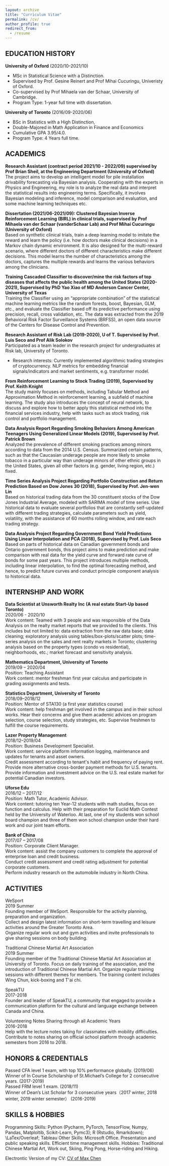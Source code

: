 ```yaml
---
layout: archive
title: "Curriculum Vitae"
permalink: /cv/
author_profile: true
redirect_from:
  - /resume
---
```



## EDUCATION HISTORY
 **University of Oxford** (2020/10-2021/10)
 - MSc in Statistical Science with a Distinction.  
 - Supervised by Prof. Gesine Reinert and Prof Mihai Cucuringu, Univeristy of Oxford.
 - Co-supervised by Prof Mihaela van der Schaar, University of Cambridge. 
 - Program Type: 1-year full time with dissertation.

 **University of Toronto** (2016/09-2020/06)
 - BSc in Statistics with a High Distinction, 
 - Double-Majored in Math Application in Finance and Economics 	
 - Cumulative GPA 3.95/4.0. 
 - Program Type: 4 Years full time.	
                     

## ACADEMICS
**Research Assistant (contract period 2021/10 - 2022/09) supervised by Prof Brian Sheil, at the Engineering Department (University of Oxford)**		     
The project aims to develop an intelligent model for pile installation drivability forecasting via Bayesian analysis. Cooperating with the experts in Physics and Engineering, my role is to analyze the real data and interpret the statistical results into engineering terms. Specifically, it involves Bayesian modeling and inference, model comparison and evaluation, and some machine learning techniques etc.        

**Dissertation (2021/06-2021/09): Clustered Bayesian Inverse Reinforcement Learning (BIRL) in clinical trials, supervised by Prof Mihaela van der Schaar (vanderSchaar Lab) and Prof Mihai Cucuringu (University of Oxford)**     
Based on synthetic clinical trials, train a deep learning model to imitate the reward and learn the policy (i.e. how doctors make clinical decisions) in a Markov chain dynamic environment. It is also designed for the multi-reward scenario, where different doctors of different characteristics make different decisions. This model learns the number of characteristics among the doctors, captures the multiple rewards and learns the various behaviors among the clinicians.           

**Training Cascaded Classifier to discover/mine the risk factors of top diseases that affects the public health among the United States (2020-2021), Supervised by PhD Yao Xiao of MD Anderson Cancer Center, University of Texas**      
Training the Classifier using an “appropriate combination” of the statistical machine learning metrics like the random forests, boost, Bayesian, GLM, etc., and evaluate the Classifier based off its predictive performance using precision, recall, cross validation, etc. The data was extracted from the 2019 Behavioral Risk Factor Surveillance Systems (BRFSS), an open data source of the Centers for Disease Control and Prevention.       

**Research Assistant of Risk Lab (2019-2020), U of T. Supervised by Prof. Luis Seco and Prof Alik Solokov**          
Participated as a team leader in the research project for undergraduates at Risk lab, University of Toronto.        
-	Research interests: Currently implemented algorithmic trading strategies of cryptocurrency. NLP metrics for embedding financial signals/indicators and market sentiments, e.g. transformer model.        

**From Reinforcement Learning to Stock Trading (2019), Supervised by Prof. Keith Knight**            
The study mainly focuses on methods, including Tabular Method and Approximation Method in reinforcement learning, a subfield of machine learning. The study also introduces the concept of neural network, to discuss and explore how to better apply this statistical method into the financial services industry, help with tasks such as stock trading, risk control and portfolio management.       

**Data Analysis Report Regarding Smoking Behaviors Among American Teenagers Using Generalized Linear Models (2019), Supervised by Prof. Patrick Brown**      
Analyzed the prevalence of different smoking practices among minors according to data from the 2014 U.S. Census. Summarized certain patterns, such as that the Caucasian underage people are more likely to smoke tobacco in a particular way than underage minors of other ethnic groups in the United States, given all other factors (e.g. gender, living region, etc.) fixed.        

**Time Series Analysis Project Regarding Portfolio Construction and Return Prediction Based on Dow Jones 30 (2018), Supervised by Prof. Jen-wen Lin**      
Based on historical trading data from the 30 constituent stocks of the Dow Jones Industrial Average, modeled with SARIMA model of time series. Use historical data to evaluate several portfolios that are constantly self-updated with different trading strategies, calculate parameters such as yield, volatility, with the assistance of 60 months rolling window, and rate each trading strategy.           

**Data Analysis Project Regarding Government Bond Yield Predictions Using Linear Interpolation and PCA (2018), Supervised by Prof. Luis Seco**        
Based on parts of historical data on Canadian government bonds and Ontario government bonds, this project aims to make prediction and make comparison with real data for the yield curve and forward rate curve of bonds for some past years. This project introduces multiple methods, including linear interpolation, to find the optimal forecasting method, and hence, to predict future curves and conduct principle component analysis to historical data.          
      

## INTERNSHIP AND WORK
**Data Scientist at Unsworth Realty Inc (A real estate Start-Up based Toronto)**  		     
2020/06 - 2020/10         
Work content: Teamed with 3 people and was responsible of the Data Analysis on the realty market reports that we provided to the clients. This includes but not limited to: data extraction from the raw data base; data cleaning; exploratory analysis using tables/box-plots/scatter plots; time-series analysis on the sales and rent realty markets in Toronto; clustering analysis based on the property types (condo vs residential), neighborhoods, etc.; market forecast and sensitivity analysis.   

**Mathematics Department, University of Toronto**		    								
2019/09 – 2020/04             
Position: Teaching Assistant          
Work content: mentor freshman first year calculus and participate in grading assignments and tests.               

**Statistics Department, University of Toronto** 										    
2018/09–2018/12            
Position: Mentor of STA130 (a first year statistics course)            
Work content: help freshman get involved in the campus and in their school works. Hear their concerns and give them academic advices on program selection, course selection, study strategies, etc. Supervise freshmen to fulfill the course requirements.              

**Lazer Property Management**                                      
2018/12–2019/04              
Position: Business Development Specialist.           
Work content: service platform information logging, maintenance and updates for tenants and asset owners.        
Credit assessment according to tenant's habit and frequency of paying rent.            
Provide more alternative cross-border payment methods for U.S. tenants.            
Provide information and investment advice on the U.S. real estate market for potential Canadian investors.          

**Uforse Edu**                     
2016/12 – 2017/12             
Position: Math Tutor, Academic Advisor.               
Work content: tutoring ten Year-12 students with math studies, focus on function and calculus. Help with their preparation for Euclid Math Contest held by the University of Waterloo. At last, one of my students won school board champion and three of them won school champion under their hard work and our joint team efforts.                  

**Bank of China**                                              
2017/07 – 2017/08                      
Position: Corporate Client Manager.               
Work content: assist the company customers to complete the approval of enterprise loan and credit business.             
Conduct credit assessment and credit rating adjustment for potential corporate customers.           
Perform industry research on the automobile industry in North China.                  

## ACTIVITIES 
WeSport                                        
2019 Summer                 
Founding member of WeSport. Responsible for the activity planning, preparation and organization.                         
Collect and design latest information on short-term travelling and leisure activities around the Greater Toronto Area.                
Organize regular work out and gym activities and invite professionals to give sharing sessions on body building.              

Traditional Chinese Martial Art Association                               
2019 Summer              
Founding member of the Traditional Chinese Martial Art Association at University of Toronto. Focus on daily training of the association, and the introduction of Traditional Chinese Martial Art. Organize regular training sessions with different themes for members. The training content includes Wing Chun, kick-boxing and T'ai chi.              

SpeakTU                                                                         
2017-2018                
Founder and leader of SpeakTU, a community that engaged to provide a communication platform for the cultural and language exchange between Canada and China.                                      

Volunteering Notes Sharing through all Academic Years          
2016-2018            
Help with the lecture notes taking for classmates with mobility difficulties. Contribute to notes sharing on official school platform through academic semesters from 2016 to 2018.                 

## HONORS & CREDENTIALS           
Passed CFA level 1 exam, with top 10% performance globally.                                              (2019/06)           
Winner of In Course Scholarship of St.Michael’s College for 2 consecutive years.                        (2017-2019)             
Passed FRM level 1 exam.                                                                                (2018/11)                
Winner of Dean’s List Scholar for 3 consecutive years（2017 winter, 2018 winter, 2019 winter semester） (2016-2019)             

## SKILLS & HOBBIES         
Programming Skills: Python (Pycharm, PyTorch, TensorFlow, Numpy, Pandas, Matploltib, Scikit-Learn, Pymc3); R (Rstudio, Rmarkdown); \LaTex/Overleaf; Tableau
Other Skills: Microsoft Office. Presentation and public speaking skills. Efficient time management skills.
Hobbies: Traditional Chinese Martial Art, Work out, Skiing, Ping Pong, Horse-riding and Hiking.             



Electrontic Version of my CV: [CV of Max Chen](https://maxgniluynehc.github.io/CV/CV_of_MaxChen.pdf)


  
  
